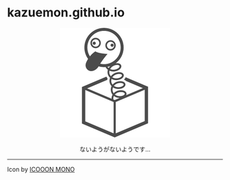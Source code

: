 # kazuemon.github.io

<div style="text-align:center;">
<img src="/assets/bikkuri-bako.png">
<p>
ないようがないようです...
</p>
</div>

---

Icon by [ICOOON MONO](http://icooon-mono.com/)
